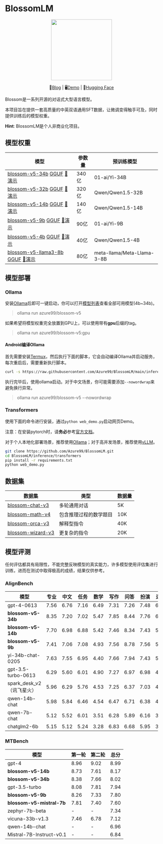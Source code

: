 # BlossomLM

<p align="center">
    <img src="https://www.rainng.com/wp-content/uploads/2024/04/logo-blossom.jpg" width="200"/>
<p>

<p align="center">
    📑<a href="https://www.rainng.com/blossom-llm/">Blog</a>&nbsp|&nbsp🖥️<a
        href="https://blossom-chat.com/">Demo</a>&nbsp|&nbsp🤗<a
        href="https://huggingface.co/Azure99">Hugging Face</a>
</p>

Blossom是一系列开源的对话式大型语言模型。

本项目旨在提供一套高质量的中英双语通用SFT数据，让微调变得触手可及，同时提供训练后的模型权重。

**Hint**: BlossomLM是个人非商业化项目。

## 模型权重

| 模型                                                         | 参数量 | 预训练模型                 |
| ------------------------------------------------------------ | ------ | -------------------------- |
| [blossom-v5-34b](https://huggingface.co/Azure99/blossom-v5-34b) [GGUF](https://huggingface.co/Azure99/blossom-v5-34b-gguf/tree/main) [🌼演示](https://blossom-chat.com/) | 340亿  | 01-ai/Yi-34B               |
| [blossom-v5-32b](https://huggingface.co/Azure99/blossom-v5-32b) [GGUF](https://huggingface.co/Azure99/blossom-v5-32b-gguf/tree/main) [🌼演示](https://blossom-chat.com/) | 320亿  | Qwen/Qwen1.5-32B           |
| [blossom-v5-14b](https://huggingface.co/Azure99/blossom-v5-14b) [GGUF](https://huggingface.co/Azure99/blossom-v5-14b-gguf/tree/main) [🤗演示](https://azure99-blossom-14b-demo.hf.space/) | 140亿  | Qwen/Qwen1.5-14B           |
| [blossom-v5-9b](https://huggingface.co/Azure99/blossom-v5-9b) [GGUF](https://huggingface.co/Azure99/blossom-v5-9b-gguf/tree/main) [🤗演示](https://azure99-blossom-9b-demo.hf.space/) | 90亿   | 01-ai/Yi-9B                |
| [blossom-v5-4b](https://huggingface.co/Azure99/blossom-v5-4b) [GGUF](https://huggingface.co/Azure99/blossom-v5-4b-gguf/tree/main) [🤗演示](https://azure99-blossom-4b-demo.hf.space/) | 40亿   | Qwen/Qwen1.5-4B            |
| [blossom-v5-llama3-8b](https://huggingface.co/Azure99/blossom-v5-llama3-8b) [GGUF](https://huggingface.co/Azure99/blossom-v5-llama3-8b-gguf) [🤗演示](https://azure99-blossom-llama3-8b-demo.hf.space/) | 80亿   | meta-llama/Meta-Llama-3-8B |

## 模型部署

### Ollama

安装[Ollama](https://ollama.com/)后即可一键启动，你可以打开[模型列表](https://ollama.com/azure99/blossom-v5)查看全部可用模型(4b~34b)。

> ollama run azure99/blossom-v5

如果希望将模型权重完全放置到GPU上，可以使用带有**gpu**后缀的tag。

> ollama run azure99/blossom-v5:gpu

#### Android编译Ollama

首先需要安装[Termux](https://termux.dev/en/)，然后执行下面的脚本，它会自动编译Ollama并启动服务，每次重启后，需要重新执行脚本。

```bash
curl -s https://raw.githubusercontent.com/Azure99/BlossomLM/main/inference/ollama/termux.sh | bash
```

执行完毕后，使用ollama启动。对于中文场景，你可能需要添加`--nowordwrap`来避免换行异常。

> ollama run azure99/blossom-v5 --nowordwrap

### Transformers

使用下面的命令进行安装，通过`python web_demo.py`启动网页Demo。

注意：在安装pytorch时，请**务必**参考[官方文档](https://pytorch.org/get-started/locally/)。

对于个人本地化部署场景，推荐使用[Ollama](https://ollama.com/)；对于高并发场景，推荐使用[vLLM](https://docs.vllm.ai/en/latest/)。

```bash
git clone https://github.com/Azure99/BlossomLM.git
cd BlossomLM/inference/transformers
pip install -r requirements.txt
python web_demo.py
```

## 数据集

| 数据集                                                       | 类型                   | 数据量 |
| ------------------------------------------------------------ | ---------------------- | ------ |
| [blossom-chat-v3](https://huggingface.co/datasets/Azure99/blossom-chat-v3) | 多轮通用对话           | 5K     |
| [blossom-math-v4](https://huggingface.co/datasets/Azure99/blossom-math-v4) | 包含推理过程的数学题目 | 10K    |
| [blossom-orca-v3](https://huggingface.co/datasets/Azure99/blossom-orca-v3) | 解释型指令             | 40K    |
| [blossom-wizard-v3](https://huggingface.co/datasets/Azure99/blossom-wizard-v3) | 更复杂的指令           | 20K    |

## 模型评测

任何评估都具有局限性，不能完整反映模型的真实能力，许多模型使用评估集进行训练，进而在测试中取得极高的成绩，结果仅供参考。

### AlignBench

| 模型                      | 专业 | 中文 | 任务 | 数学 | 写作 | 问答 | 扮演 | 逻辑 | 推理 | 语言 | 总分 |
| ------------------------- | ---- | ---- | ---- | ---- | ---- | ---- | ---- | ---- | ---- | ---- | ---- |
| gpt-4-0613                | 7.56 | 6.76 | 7.16 | 6.49 | 7.31 | 7.26 | 7.48 | 6.33 | 6.41 | 7.25 | 6.83 |
| **blossom-v5-34b**        | 8.35 | 7.20 | 7.02 | 5.47 | 7.85 | 8.44 | 7.76 | 6.09 | 5.78 | 7.77 | 6.78 |
| **blossom-v5-14b**        | 7.70 | 6.98 | 6.88 | 5.42 | 7.46 | 8.34 | 7.43 | 5.83 | 5.63 | 7.47 | 6.55 |
| **blossom-v5-9b**         | 7.41 | 7.06 | 7.08 | 4.93 | 7.56 | 8.78 | 7.56 | 5.42 | 5.18 | 7.57 | 6.38 |
| yi-34b-chat-0205          | 7.63 | 7.55 | 6.95 | 4.40 | 7.66 | 7.94 | 7.43 | 5.76 | 5.08 | 7.53 | 6.30 |
| gpt-3.5-turbo-0613        | 6.29 | 5.60 | 6.01 | 4.90 | 7.27 | 6.97 | 6.98 | 4.79 | 4.85 | 6.52 | 5.68 |
| spark_desk_v2（讯飞星火） | 5.96 | 6.29 | 5.76 | 4.53 | 7.25 | 6.37 | 7.03 | 4.62 | 4.58 | 6.44 | 5.51 |
| qwen-14b-chat             | 5.98 | 5.84 | 6.46 | 4.54 | 6.47 | 6.71 | 6.38 | 4.50 | 4.52 | 6.31 | 5.41 |
| qwen-7b-chat              | 5.12 | 5.52 | 6.01 | 3.51 | 6.28 | 5.89 | 6.16 | 3.80 | 3.65 | 5.83 | 4.74 |
| chatglm2-6b               | 5.15 | 5.12 | 5.24 | 3.28 | 6.83 | 6.68 | 5.95 | 3.35 | 3.31 | 5.83 | 4.57 |

### MTBench

| 模型                      | 第一轮 | 第二轮 | 总分 |
| ------------------------- | ------ | ------ | ---- |
| gpt-4                     | 8.96   | 9.02   | 8.99 |
| **blossom-v5-14b**        | 8.73   | 7.61   | 8.17 |
| **blossom-v5-34b**        | 8.38   | 7.66   | 8.02 |
| gpt-3.5-turbo             | 8.08   | 7.81   | 7.94 |
| **blossom-v5-9b**         | 8.26   | 7.33   | 7.80 |
| **blossom-v5-mistral-7b** | 7.81   | 7.40   | 7.60 |
| zephyr-7b-beta            | -      | -      | 7.34 |
| vicuna-33b-v1.3           | 7.46   | 6.78   | 7.12 |
| qwen-14b-chat             | -      | -      | 6.96 |
| Mistral-7B-Instruct-v0.1  | -      | -      | 6.84 |
